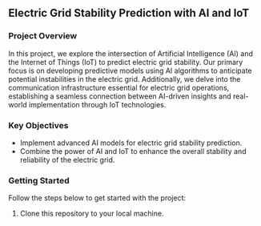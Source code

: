 ## Electric Grid Stability Prediction with AI and IoT

### Project Overview

In this project, we explore the intersection of Artificial Intelligence (AI) and the Internet of Things (IoT) to predict electric grid stability. Our primary focus is on developing predictive models using AI algorithms to anticipate potential instabilities in the electric grid. Additionally, we delve into the communication infrastructure essential for electric grid operations, establishing a seamless connection between AI-driven insights and real-world implementation through IoT technologies.

### Key Objectives

- Implement advanced AI models for electric grid stability prediction.
- Combine the power of AI and IoT to enhance the overall stability and reliability of the electric grid.

### Getting Started

Follow the steps below to get started with the project:

1. Clone this repository to your local machine.
   ``` git clone https://github.com/bouuuuka/electric_grid_stabiblity.git
  ``` 
